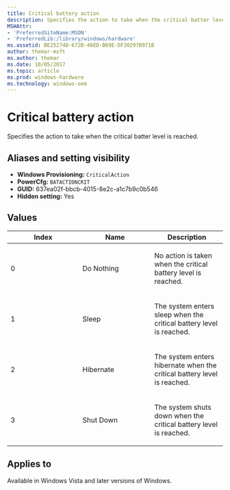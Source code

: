 ```yaml
---
title: Critical battery action
description: Specifies the action to take when the critical batter level is reached.
MSHAttr:
- 'PreferredSiteName:MSDN'
- 'PreferredLib:/library/windows/hardware'
ms.assetid: BE25274D-672B-46ED-B69E-DF30297B971B
author: themar-msft
ms.author: themar
ms.date: 10/05/2017
ms.topic: article
ms.prod: windows-hardware
ms.technology: windows-oem
---
```

# Critical battery action

Specifies the action to take when the critical batter level is reached.

## <span id="Aliases_and_setting_visibility"></span>Aliases and setting visibility

* **Windows Provisioning:** `CriticalAction`
* **PowerCfg:** `BATACTIONCRIT`
* **GUID:** 637ea02f-bbcb-4015-8e2c-a1c7b9c0b546
* **Hidden setting:** Yes

## <span id="Values"></span><span id="values"></span><span id="VALUES"></span>Values

<table>
<colgroup>
<col width="33%" />
<col width="33%" />
<col width="33%" />
</colgroup>
<thead>
<tr class="header">
<th>Index</th>
<th>Name</th>
<th>Description</th>
</tr>
</thead>
<tbody>
<tr class="odd">
<td><p>0</p></td>
<td><p>Do Nothing</p></td>
<td><p>No action is taken when the critical battery level is reached.</p></td>
</tr>
<tr class="even">
<td><p>1</p></td>
<td><p>Sleep</p></td>
<td><p>The system enters sleep when the critical battery level is reached.</p></td>
</tr>
<tr class="odd">
<td><p>2</p></td>
<td><p>Hibernate</p></td>
<td><p>The system enters hibernate when the critical battery level is reached.</p></td>
</tr>
<tr class="even">
<td><p>3</p></td>
<td><p>Shut Down</p></td>
<td><p>The system shuts down when the critical battery level is reached.</p></td>
</tr>
</tbody>
</table>

## <span id="Applies_to"></span>Applies to

Available in Windows Vista and later versions of Windows.
